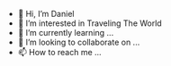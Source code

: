 - 👋 Hi, I’m Daniel
- 👀 I’m interested in Traveling The World 
- 🌱 I’m currently learning ...
- 💞️ I’m looking to collaborate on ...
- 📫 How to reach me ...

